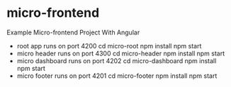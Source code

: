 # micro-frontend
Example Micro-frontend Project With Angular


* root app runs on port 4200
  cd micro-root
  npm install
  npm start
* micro header runs on port 4300
  cd micro-header
  npm install
  npm start
* micro dashboard runs on port 4202
  cd micro-dashboard
  npm install
  npm start
*  micro footer runs on port 4201
   cd micro-footer
   npm install
   npm start
